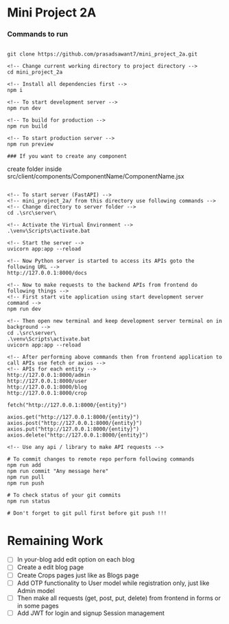 # Mini Project 2A

### Commands to run

```

git clone https://github.com/prasadsawant7/mini_project_2a.git

<!-- Change current working directory to project directory -->
cd mini_project_2a

<!-- Install all dependencies first -->
npm i

<!-- To start development server -->
npm run dev

<!-- To build for production -->
npm run build

<!-- To start production server -->
npm run preview

### If you want to create any component

```
create folder inside src/client/components/ComponentName/ComponentName.jsx
```

<!-- To start server (FastAPI) -->
<!-- mini_project_2a/ from this directory use following commands -->
<!-- Change directory to server folder -->
cd .\src\server\

<!-- Activate the Virtual Environment -->
.\venv\Scripts\activate.bat

<!-- Start the server -->
uvicorn app:app --reload

<!-- Now Python server is started to access its APIs goto the following URL -->
http://127.0.0.1:8000/docs

<!-- Now to make requests to the backend APIs from frontend do following things -->
<!-- First start vite application using start development server command -->
npm run dev

<!-- Then open new terminal and keep development server terminal on in background -->
cd .\src\server\
.\venv\Scripts\activate.bat
uvicorn app:app --reload

<!-- After performing above commands then from frontend application to call APIs use fetch or axios -->
<!-- APIs for each entity -->
http://127.0.0.1:8000/admin
http://127.0.0.1:8000/user
http://127.0.0.1:8000/blog
http://127.0.0.1:8000/crop

fetch("http://127.0.0.1:8000/{entity}")

axios.get("http://127.0.0.1:8000/{entity}")
axios.post("http://127.0.0.1:8000/{entity}")
axios.put("http://127.0.0.1:8000/{entity}")
axios.delete("http://127.0.0.1:8000/{entity}")

<!-- Use any api / library to make API requests -->

# To commit changes to remote repo perform following commands
npm run add
npm run commit "Any message here"
npm run pull
npm run push

# To check status of your git commits
npm run status

# Don't forget to git pull first before git push !!!
```

# Remaining Work
- [ ] In your-blog add edit option on each blog
- [ ] Create a edit blog page
- [ ] Create Crops pages just like as Blogs page
- [ ] Add OTP functionality to User model while registration only, just like Admin model
- [ ] Then make all requests (get, post, put, delete) from frontend in forms or in some pages
- [ ] Add JWT for login and signup Session management
